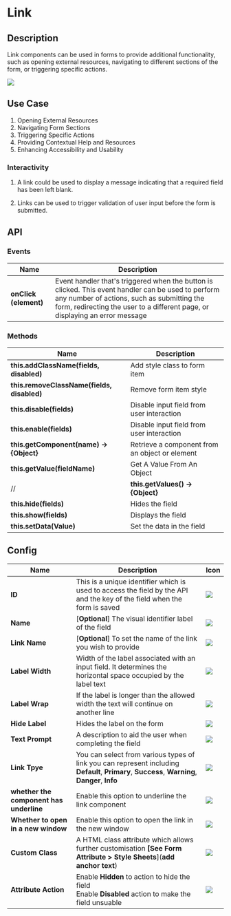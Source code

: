 # Link

## Description

Link components can be used in forms to provide additional functionality, such as opening external resources, navigating to different sections of the form, or triggering specific actions.

<img src= "/apps/components/img/link.png">

## Use Case

1. Opening External Resources
2. Navigating Form Sections
3. Triggering Specific Actions
4. Providing Contextual Help and Resources
5. Enhancing Accessibility and Usability

### Interactivity

1. A link could be used to display a message indicating that a required field has been left blank.

2. Links can be used to trigger validation of user input before the form is submitted.

## API

### Events

| **Name**| **Description**|
|----------------------|---------------------------------------------------------------------|
| **onClick (element)**| Event handler that's triggered when the button is clicked. This event handler can be used to perform any number of actions, such as submitting the form, redirecting the user to a different page, or displaying an error message|

### Methods

| **Name**| **Description**|
|----------------------|---------------------------------------------------------------------|
|**this.addClassName(fields, disabled)**|Add style class to form item|
|**this.removeClassName(fields, disabled)**|Remove form item style|
| **this.disable(fields)**| Disable input field from user interaction|
| **this.enable(fields)**| Disable input field from user interaction|
| **this.getComponent(name) → {Object}**|Retrieve a component from an object or element|
| **this.getValue(fieldName)**|Get A Value From An Object|
//| **this.getValues() → {Object}**|Get the values of all fields when values change|
|**this.hide(fields)**|Hides the field|
|**this.show(fields)**|Displays the field|
|**this.setData(Value)**|Set the data in the field|

## Config

| **Name**|**Description**|**Icon**|
|---------------|----------------------------------------------------------------------------------------------------------------------------------------|-----------------------------------|
|**ID**| This is a unique identifier which is used to access the field by the API and the key of the field when the form is saved|<img src= "/apps/components/img/input_id.png">|
|**Name**| [**Optional**] The visual identifier label of the field|<img src= "/apps/components/img/checkbox_name.png">|
|**Link Name**| [**Optional**] To set the name of the link you wish to provide|<img src= "/apps/components/img/link_linkname.png">|
|**Label Width**|Width of the label associated with an input field. It determines the horizontal space occupied by the label text|<img src= "/apps/components/img/input_labelwidth1.png">|
|**Label Wrap**| If the label is longer than the allowed width the text will continue on another line|<img src= "/apps/components/img/input_labelwrap1.png">|
|**Hide Label**| Hides the label on the form|<img src= "/apps/components/img/input_hidelabel.png">|
|**Text Prompt**| A description to aid the user when completing the field|<img src= "/apps/components/img/input_textprompt.png">|
|**Link Tpye**| You can select from various types of link you can represent including **Default**, **Primary**, **Success**, **Warning**, **Danger**, **Info**|<img src= "/apps/components/img/link_linktype.png">|
|**whether the component has underline**| Enable this option to underline the link component|<img src= "/apps/components/img/link_underline.png">|
|**Whether to open in a new window**| Enable this option to open the link in the new window|<img src= "/apps/components/img/link_newwindow.png">|
|**Custom Class**| A HTML class attribute which allows further customisation **[See Form Attribute > Style Sheets**](**add anchor text**)|<img src= "/apps/components/img/input_customclass.png">|
|**Attribute Action**| Enable **Hidden** to action to hide the field <br> Enable **Disabled** action to make the field unsuable|<img src= "/apps/components/img/link_attributeaction.png">|